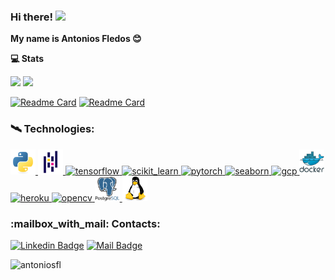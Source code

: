 ### Hi there! <img src="https://raw.githubusercontent.com/MartinHeinz/MartinHeinz/master/wave.gif" width="30px">
**My name is Antonios Fledos 😊**
<!--
**AntoniosFl/AntoniosFl** is a ✨ _special_ ✨ repository because its `README.md` (this file) appears on your GitHub profile.

Here are some ideas to get you started:

- 🔭 I’m currently working on ...
- 🌱 I’m currently learning ...
- 👯 I’m looking to collaborate on ...
- 🤔 I’m looking for help with ...
- 💬 Ask me about ...
- 📫 How to reach me: ...
- 😄 Pronouns: ...
- ⚡ Fun fact: ...
-->

<!-- GitHub stats -->
<b>💻 Stats</b>

<p align = "left">
  <img src = "https://github-readme-stats.vercel.app/api?username=AntoniosFl&show_icons=true&theme=ayu-mirage&hide_border=false&text_color=bcbcbc" width = 400>
  <img src = "https://github-readme-streak-stats.herokuapp.com?user=AntoniosFl&theme=ayu-mirage&hide_border=false&text_color=d8dee9" width = 400>
 </p>
 
<!-- Repo Cards -->
[![Readme Card](https://github-readme-stats.vercel.app/api/pin/?username=AntoniosFl&repo=my_projects&theme=ayu-mirage&text_color=d8dee9)](https://github.com/AntoniosFl/my_projects)
[![Readme Card](https://github-readme-stats.vercel.app/api/pin/?username=AntoniosFl&repo=wth_actors_name&theme=ayu-mirage&text_color=d8dee9)](https://github.com/AntoniosFl/wth_actors_name)

<!-- Technologies -->
<h3 align="left">🛰️ Technologies:</h3>
<p align="left">
<a href="https://www.python.org" target="_blank" rel="noreferrer"> <img src="https://raw.githubusercontent.com/devicons/devicon/master/icons/python/python-original.svg" alt="python" width="40" height="40"/> </a> 
<a href="https://pandas.pydata.org/" target="_blank" rel="noreferrer"> <img src="https://raw.githubusercontent.com/devicons/devicon/2ae2a900d2f041da66e950e4d48052658d850630/icons/pandas/pandas-original.svg" alt="pandas" width="40" height="40"/> </a> 
<a href="https://www.tensorflow.org" target="_blank" rel="noreferrer"> <img src="https://www.vectorlogo.zone/logos/tensorflow/tensorflow-icon.svg" alt="tensorflow" width="40" height="40"/> </a>
<a href="https://scikit-learn.org/" target="_blank" rel="noreferrer"> <img src="https://upload.wikimedia.org/wikipedia/commons/0/05/Scikit_learn_logo_small.svg" alt="scikit_learn" width="40" height="40"/> </a> 
<a href="https://pytorch.org/" target="_blank" rel="noreferrer"> <img src="https://www.vectorlogo.zone/logos/pytorch/pytorch-icon.svg" alt="pytorch" width="40" height="40"/> </a> 
<a href="https://seaborn.pydata.org/" target="_blank" rel="noreferrer"> <img src="https://seaborn.pydata.org/_images/logo-mark-lightbg.svg" alt="seaborn" width="40" height="40"/> </a> 
<a href="https://cloud.google.com" target="_blank" rel="noreferrer"> <img src="https://www.vectorlogo.zone/logos/google_cloud/google_cloud-icon.svg" alt="gcp" width="40" height="40"/> </a> 
<a href="https://www.docker.com/" target="_blank" rel="noreferrer"> <img src="https://raw.githubusercontent.com/devicons/devicon/master/icons/docker/docker-original-wordmark.svg" alt="docker" width="40" height="40"/> </a> 
<a href="https://heroku.com" target="_blank" rel="noreferrer"> <img src="https://www.vectorlogo.zone/logos/heroku/heroku-icon.svg" alt="heroku" width="40" height="40"/> </a> 
<a href="https://opencv.org/" target="_blank" rel="noreferrer"> <img src="https://www.vectorlogo.zone/logos/opencv/opencv-icon.svg" alt="opencv" width="40" height="40"/> </a> 
<a href="https://www.postgresql.org" target="_blank" rel="noreferrer"> <img src="https://raw.githubusercontent.com/devicons/devicon/master/icons/postgresql/postgresql-original-wordmark.svg" alt="postgresql" width="40" height="40"/> </a> 
 <a href="https://www.linux.org/" target="_blank" rel="noreferrer"> <img src="https://raw.githubusercontent.com/devicons/devicon/master/icons/linux/linux-original.svg" alt="linux" width="40" height="40"/> </a> 
 </p>

<!-- Contacts -->
<h3 align="left">:mailbox_with_mail: Contacts:</h3>

[![Linkedin Badge](https://img.shields.io/badge/linkedin-%230077B5.svg?&style=for-the-badge&logo=linkedin&logoColor=white)](https://www.linkedin.com/in/antoniosfledos)
[![Mail Badge](https://img.shields.io/badge/email-c14438?style=for-the-badge&logo=Gmail&logoColor=white&link=mailto:ant.fledos@gmail.com)](mailto:ant.fledos@gmail.com)

<!-- Counter -->
<p align="left"> <img src="https://komarev.com/ghpvc/?username=antoniosfl&label=Profile%20views&color=0e75b6&style=flat" alt="antoniosfl" /> </p>

<!-- Contacts Alternative -->
<!-- <p align="left">
<a href="https://linkedin.com/in/antoniosfledos" target="blank"><img align="center" src="https://raw.githubusercontent.com/rahuldkjain/github-profile-readme-generator/master/src/images/icons/Social/linked-in-alt.svg" alt="antoniosfledos" height="30" width="40" /></a>
<a href="https://kaggle.com/antonios fl." target="blank"><img align="center" src="https://raw.githubusercontent.com/rahuldkjain/github-profile-readme-generator/master/src/images/icons/Social/kaggle.svg" alt="antonios fl." height="30" width="40" /></a>
<a href="https://www.hackerrank.com/afledos" target="blank"><img align="center" src="https://raw.githubusercontent.com/rahuldkjain/github-profile-readme-generator/master/src/images/icons/Social/hackerrank.svg" alt="afledos" height="30" width="40" /></a>
</p> -->
